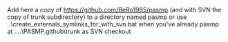Add here a copy of https://github.com/BeRo1985/pasmp (and with SVN the copy of trunk subdirectory) to a directory named pasmp or use ..\create_externals_symlinks_for_with_svn.bat when you've already pasmp at ..\..\PASMP.github\trunk as SVN checkout
    
